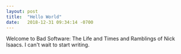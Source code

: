 ```yaml
---
layout: post
title:  "Hello World"
date:   2018-12-31 09:34:14 -0700
---
```


Welcome to Bad Software: The Life and Times and Ramblings of Nick Isaacs. I can't
wait to start writing.
